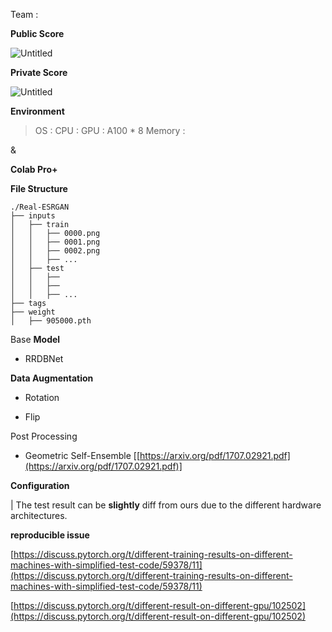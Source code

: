 Team : 

**Public Score**

![Untitled](https://s3-us-west-2.amazonaws.com/secure.notion-static.com/1d3eca25-7532-4884-80f0-cfeef72e41cb/Untitled.png)

**Private Score**

![Untitled](https://s3-us-west-2.amazonaws.com/secure.notion-static.com/70f759da-c296-4b84-bd20-d215473790e4/Untitled.png)

**Environment**

> OS : 
CPU :
GPU : A100 * 8
Memory :
> 

&

**Colab Pro+**

**File Structure**

```
./Real-ESRGAN
├── inputs
│   ├── train
│   │   ├── 0000.png
│   │   ├── 0001.png
│   │   ├── 0002.png
│   │   ├── ...
│   ├── test
│   │   ├── 
│   │   ├──
│   │   ├── ...
├── tags
├── weight
│   ├── 905000.pth
```

Base **Model** 

 - RRDBNet

**Data Augmentation**

 - Rotation

 - Flip

Post Processing

 - Geometric Self-Ensemble [[https://arxiv.org/pdf/1707.02921.pdf](https://arxiv.org/pdf/1707.02921.pdf)]

**Configuration**

|  The test result can be **slightly** diff from ours due to the different hardware architectures. 

**reproducible issue**

[https://discuss.pytorch.org/t/different-training-results-on-different-machines-with-simplified-test-code/59378/11](https://discuss.pytorch.org/t/different-training-results-on-different-machines-with-simplified-test-code/59378/11)

[https://discuss.pytorch.org/t/different-result-on-different-gpu/102502](https://discuss.pytorch.org/t/different-result-on-different-gpu/102502)
